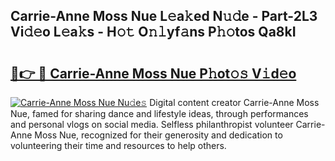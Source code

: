 ## Carrie-Anne Moss Nue L𝚎a𝚔ed N𝚞𝚍e - Part-2L3 Vi𝚍𝚎o L𝚎a𝚔s - H𝚘𝚝 O𝚗𝚕yf𝚊ns P𝚑𝚘tos Qa8kI

# <h2><a href="http://kf485y.oniu.top/?m=Carrie-Anne+Moss+Nue">🔗👉 🔴 Carrie-Anne Moss Nue P𝚑ot𝚘𝚜 V𝚒d𝚎o</a></h2>

[![Carrie-Anne Moss Nue Nu𝚍e𝚜](https://i.imgur.com/0qMVB7G.gif)](http://kf485y.oniu.top/?m=Carrie-Anne+Moss+Nue)
Digital content creator Carrie-Anne Moss Nue, famed for sharing dance and lifestyle ideas, through performances and personal vlogs on social media. Selfless philanthropist volunteer Carrie-Anne Moss Nue, recognized for their generosity and dedication to volunteering their time and resources to help others.  

